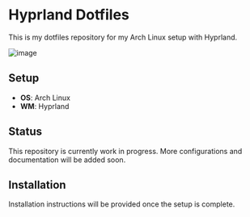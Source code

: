 # Hyprland Dotfiles

This is my dotfiles repository for my Arch Linux setup with Hyprland.

![image](https://github.com/user-attachments/assets/5c4af698-d776-4cbe-b98b-651ba28c9fe9)

## Setup

- **OS**: Arch Linux
- **WM**: Hyprland

## Status

This repository is currently work in progress. More configurations and documentation will be added soon.

## Installation

Installation instructions will be provided once the setup is complete.
